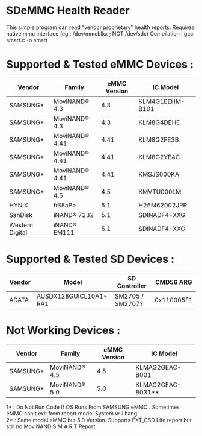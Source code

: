 # SDeMMC Health Reader
This simple program can read "vendor proprietary" health reports.
Requires native mmc interface (eg : /dev/mmcblkx ; NOT /dev/sdx)
Compilation : gcc smart.c -o smart

# Supported & Tested eMMC Devices :

| Vendor | Family | eMMC Version | IC Model |
| - | - | - | - |
| SAMSUNG* | MoviNAND® 4.3 | 4.3 | KLM4G1EEHM-B101 |
| SAMSUNG* | MoviNAND® 4.3 | 4.3 | KLM8G4DEHE |
| SAMSUNG* | MoviNAND® 4.41 | 4.41 | KLM8G2FE3B |
| SAMSUNG* | MoviNAND® 4.41 | 4.41 | KLM8G2YE4C |
| SAMSUNG* | MoviNAND® 4.41 | 4.41 | KMSJS000KA |
| SAMSUNG* | MoviNAND® 4.5 | 4.5 | KMVTU000LM |
| HYNIX | hB8aP> | 5.1 | H26M62002JPR |
| SanDisk | iNAND® 7232 | 5.1 | SDINADF4-XXG |
| Western Digital | iNAND® EM111 | 5.1 | SDINADF4-XXG |

# Supported & Tested SD Devices :

| Vendor | Model | SD Controller | CMD56 ARG |
| - | - | - | - |
| ADATA | AUSDX128GUICL10A1-RA1  | SM2705 / SM2707? | 0x110005F1 |

# Not Working Devices : 

| Vendor | Family | eMMC Version | IC Model |
| - | - | - | - |
| SAMSUNG* | MoviNAND® 4.5 | 4.5 | KLMAG2GEAC-B001 |
| SAMSUNG* | MoviNAND® 5.0 | 5.0 | KLMAG2GEAC-B031** |


1* : Do Not Run Code If OS Runs From SAMSUNG eMMC . Sometimes eMMC can't exit from report mode. System will hang.  
2* : Same model eMMC but 5.0 Version. Supports EXT_CSD Life report but still no MoviNAND S.M.A.R.T Report

